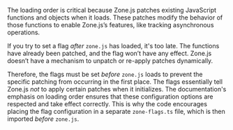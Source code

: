 The loading order is critical because Zone.js patches existing JavaScript functions and objects when it loads. These patches modify the behavior of those functions to enable Zone.js’s features, like tracking asynchronous operations. 

If you try to set a flag *after* `zone.js` has loaded, it's too late. The functions have already been patched, and the flag won’t have any effect. Zone.js doesn’t have a mechanism to unpatch or re-apply patches dynamically.

Therefore, the flags must be set *before* `zone.js` loads to prevent the specific patching from occurring in the first place. The flags essentially tell Zone.js *not* to apply certain patches when it initializes. The documentation's emphasis on loading order ensures that these configuration options are respected and take effect correctly. This is why the code encourages placing the flag configuration in a separate `zone-flags.ts` file, which is then imported *before* `zone.js`.